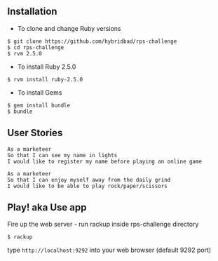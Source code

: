 ## Installation

* To clone and change Ruby versions
```shell
$ git clone https://github.com/hybridbad/rps-challenge
$ cd rps-challenge
$ rvm 2.5.0
```
* To install Ruby 2.5.0
```shell
$ rvm install ruby-2.5.0
```
* To install Gems
```shell
$ gem install bundle
$ bundle
```

## User Stories
```
As a marketeer
So that I can see my name in lights
I would like to register my name before playing an online game

As a marketeer
So that I can enjoy myself away from the daily grind
I would like to be able to play rock/paper/scissors
```

## Play! aka Use app
Fire up the web server - run rackup inside rps-challenge directory
```shell
$ rackup
```
type `http://localhost:9292` into your web browser (default 9292 port)